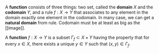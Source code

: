 A **function** consists of three things: two set, called the **domain** $X$ and the **codomain** $Y$, and a rule $f:X\to Y$ that associates to any element in the domain exactly one element in the codomain.
In many case, we can get a **natural domain** from rule.
Codomain must be at least as big as the [[image]].

A **function** $f:X\to Y$ is a subset $\Gamma_f\subset X\times Y$ having the property that for every $x \in X$, there exists a unique $y\in Y$ such that $(x, y)\in \Gamma_f$.
